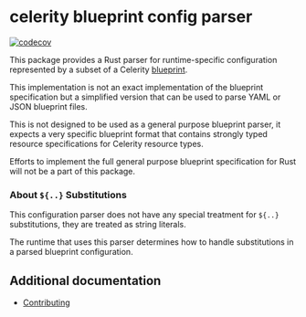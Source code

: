 # celerity blueprint config parser

[![codecov](https://codecov.io/gh/newstack-cloud/celerity/graph/badge.svg?token=u1SKOg58yo&flag=runtime-lib-blueprint-config-parser)](https://codecov.io/gh/newstack-cloud/celerity)

This package provides a Rust parser for runtime-specific configuration represented by a subset of a Celerity [blueprint](https://www.celerityframework.io/docs/blueprint/specification).

This implementation is not an exact implementation of the blueprint specification but a simplified version that can be used to parse YAML or JSON blueprint files.

This is not designed to be used as a general purpose blueprint parser, it expects a very specific blueprint format that contains strongly typed resource specifications for Celerity resource types.

Efforts to implement the full general purpose blueprint specification for Rust will not be a part of this package.

### About `${..}` Substitutions

This configuration parser does not have any special treatment for `${..}` substitutions,
they are treated as string literals.

The runtime that uses this parser determines how to handle substitutions in a parsed blueprint configuration.

## Additional documentation

- [Contributing](../CONTRIBUTING.md)
